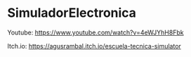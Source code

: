 # SimuladorElectronica

Youtube:  https://www.youtube.com/watch?v=4eWJYhH8Fbk

Itch.io: https://agusrambal.itch.io/escuela-tecnica-simulator
